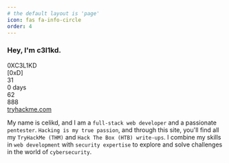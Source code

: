 ```yaml
---
# the default layout is 'page'
icon: fas fa-info-circle
order: 4
---
```


### Hey, I'm c3l1kd.


<!-- ---
# thm badge
--- -->
<head>
  <link
    rel="stylesheet"
    href="https://cdnjs.cloudflare.com/ajax/libs/font-awesome/6.5.0/css/all.min.css"
    crossorigin="anonymous"
  />
  <link rel="preconnect" href="https://fonts.googleapis.com" />
  <link rel="preconnect" href="https://fonts.gstatic.com" crossorigin />
  <link
    href="https://fonts.googleapis.com/css2?family=Ubuntu:ital,wght@0,400;0,500;1,400;1,500&display=swap"
    rel="stylesheet"
  />
</head>
<div id="thm-badge" role="button" tabindex="0" aria-label="user avatar">
  <div class="thm-avatar-outer">
    <div class="thm-avatar"></div>
  </div>
  <div class="thm-badge-user-details">
    <div class="thm-title-wrapper">
      <span class="thm-user_name">0XC3L1KD</span>
      <div>
        <i class="fa-solid fa-bolt-lightning thm-rank-icon"></i>
        <span class="thm-rank-title">[0xD]</span>
      </div>
    </div>
    <div class="thm-details-wrapper">
      <div class="thm-details-icon-wrapper">
        <i class="fa-solid fa-trophy thm-detail-icons thm-trophy-icon"></i>
        <span class="thm-details-text">31</span>
      </div>
      <div class="thm-details-icon-wrapper">
        <i class="fa-solid fa-fire thm-detail-icons thm-fire-icon"></i>
        <span class="thm-details-text">0 days</span>
      </div>
      <div class="thm-details-icon-wrapper">
        <i class="fa-solid fa-award thm-detail-icons thm-award-icon"></i>
        <span class="thm-details-text">62</span>
      </div>
      <div class="thm-details-icon-wrapper">
        <i class="fa-solid fa-door-closed thm-detail-icons thm-door-closed-icon"></i>
        <span class="thm-details-text">888</span>
      </div>
    </div>
    <a href="https://tryhackme.com" class="thm-link" target="_blank">tryhackme.com</a>
  </div>
</div>
<style>


  #thm-badge {
    width: 327px;
    height: 84px;
    background-image: url('https://tryhackme.com/img/thm_public_badge_bg.svg');
    background-size: cover;
    object-fit: fill;
    display: flex;
    align-items: center;
    gap: 12px;
    user-select: none;
    cursor: pointer;
    border-radius: 12px;
  }

  .thm-avatar-outer {
    width: 60px;
    height: 60px;
    border-radius: 50%;
    margin-right: 0;
    background: linear-gradient(to bottom left, #a3ea2a, #2e4463);
    padding: 2px;
    margin-left: 10px;
  }

  .thm-avatar {
    background-image: url(https://tryhackme-images.s3.amazonaws.com/user-avatars/60bb05295d950f005033b618-1725566628891);
    display: block;
    width: 60px;
    height: 60px;
    float: left;
    background-size: cover;
    background-repeat: no-repeat;
    background-position: center center;
    border-radius: 50%;
    box-sizing: content-box; /* Needed for border to stop changing image width*/
    background-color: #121212;
    object-fit: cover;
    box-shadow: 0 0 3px 0 #303030;
  }

  .thm-badge-user-details {
    display: flex;
    flex-direction: column;
    gap: 8px;
  }

  .thm-details-icon-wrapper {
    display: flex;
    gap: 5px;
  }

  .thm-details-wrapper {
    display: flex;
    gap: 8px;
  }

  .thm-title-wrapper {
    display: flex;
    align-items: center;
    gap: 6px;
  }

  .thm-user_name {
    font-family: 'Ubuntu', sans-serif;
    font-style: normal;
    font-weight: 500;
    font-size: 14px;
    line-height: 16px;

    color: #f9f9fb;
    transform: rotate(0.2deg);

    max-width: 135px;
    text-overflow: ellipsis;
    display: block;
    white-space: nowrap;
    overflow: hidden;
  }

  .thm-rank-icon {
    width: 8px;
    height: 10px;
    font-style: normal;
    font-weight: 900;
    font-size: 10px;
    line-height: 10px;
    text-align: center;

    color: #ffbb45;
    transform: rotate(0.2deg);
  }

  .thm-rank-title {
    font-family: Ubuntu, sans-serif;
    font-style: normal;
    font-weight: 500;
    font-size: 12px;
    line-height: 14px;

    color: #ffffff;
    transform: rotate(0.2deg);
  }

  .thm-detail-icons {
    font-weight: 900;
    text-align: center;

    transform: rotate(0.2deg);
  }

  .thm-trophy-icon {
    color: #9ca4b4;
    width: 13px;
    height: 13px;
    font-style: normal;
    font-size: 11px;
    line-height: 11px;
  }

  .thm-fire-icon {
    width: 12px;
    height: 13px;
    font-style: normal;
    font-size: 13px;
    line-height: 13px;
    color: #a3ea2a;
  }

  .thm-award-icon {
    width: 10px;
    height: 13px;
    font-style: normal;
    font-size: 13px;
    line-height: 13px;
    color: #d752ff;
  }

  .thm-door-closed-icon {
    width: 14px;
    height: 12px;
    font-style: normal;
    font-size: 12px;
    line-height: 12px;
    color: #719cf9;
  }

  .thm-details-text {
    font-family: Ubuntu, sans-serif;
    font-style: normal;
    font-weight: 400;
    font-size: 11px;
    line-height: 13px;
    color: #ffffff;
    transform: rotate(0.2deg);
  }

  .thm-link {
    text-decoration: none;
    font-family: Ubuntu, sans-serif;
    font-style: normal;
    font-weight: 400;
    font-size: 11px;
    line-height: 13px;
    margin: 0;

    color: #f9f9fb;
    transform: rotate(0.2deg);
  }

  .thm-link:hover {
    text-decoration: underline;
  }
</style>
<script>
  document.getElementById('thm-badge').addEventListener('click', function ({ target }) {
    if (target.tagName === 'A') {
      // If it's an anchor, do nothing here and let the default action proceed
      return;
    }
    window.open('https://tryhackme.com/p/0XC3L1KD', '_blank');
  });
</script>

  <p>
    My name is celikd, and I am a <code>full-stack web developer</code> and a passionate <code>pentester</code>. 
    <code>Hacking is my true passion</code>, and through this site, you'll find all my <code>TryHackMe (THM)</code> 
    and <code>Hack The Box (HTB) write-ups</code>. I combine my skills in <code>web development</code> with 
    <code>security expertise</code> to explore and solve challenges in the world of <code>cybersecurity</code>.
  </p>
